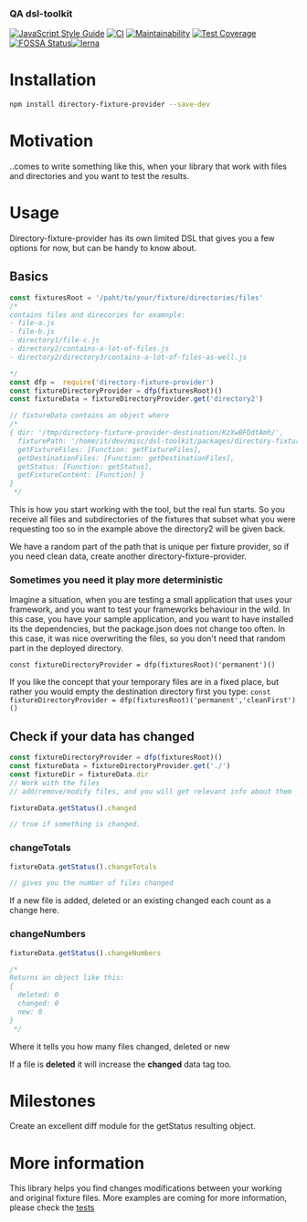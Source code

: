 <!--- destination qa rewrite begin -->
### QA dsl-toolkit
[![JavaScript Style Guide](https://img.shields.io/badge/code_style-standard-brightgreen.svg)](https://standardjs.com)
[![CI](https://github.com/dsl-toolkit/dsl-toolkit/actions/workflows/github-actions-demo.yml/badge.svg)](https://github.com/dsl-toolkit/dsl-toolkit/actions/workflows/github-actions-demo.yml)
[![Maintainability](https://api.codeclimate.com/v1/badges/a0e903d579b8ebebaf18/maintainability)](https://codeclimate.com/github/dsl-toolkit/dsl-toolkit/maintainability)
[![Test Coverage](https://api.codeclimate.com/v1/badges/a0e903d579b8ebebaf18/test_coverage)](https://codeclimate.com/github/dsl-toolkit/dsl-toolkit/test_coverage)
[![FOSSA Status](https://app.fossa.com/api/projects/git%2Bgithub.com%2Fdsl-toolkit%2Fdsl-toolkit.svg?type=shield)](https://app.fossa.com/projects/git%2Bgithub.com%2Fdsl-toolkit%2Fdsl-toolkit?ref=badge_shield)[![lerna](https://img.shields.io/badge/maintained%20with-lerna-cc00ff.svg)](https://lernajs.io/)
<!--- destination qa rewrite end -->

# Installation
```bash
npm install directory-fixture-provider --save-dev
```

# Motivation

..comes to write something like this, when your library that work with files and directories and you want to test the
results.

# Usage
Directory-fixture-provider has its own limited DSL that gives you a few options for now, but can be handy to know about.
## Basics

```javascript 1.6
const fixturesRoot = '/paht/to/your/fixture/directories/files'
/*
contains files and direcories for examnple:
- file-a.js
- file-b.js
- directory1/file-c.js
- directory2/contains-a-lot-of-files.js
- directory2/directory3/contains-a-lot-of-files-as-well.js

*/
const dfp =  require('directory-fixture-provider')
const fixtureDirectoryProvider = dfp(fixturesRoot)()
const fixtureData = fixtureDirectoryProvider.get('directory2')

// fixtureData contains an object where
/*
{ dir: '/tmp/directory-fixture-provider-destination/KzXwBFDdtAmh/',
  fixturePath: '/home/it/dev/misc/dsl-toolkit/packages/directory-fixture-provider/tests/directory-fixtures/',
  getFixtureFiles: [Function: getFixtureFiles],
  getDestinationFiles: [Function: getDestinationFiles],
  getStatus: [Function: getStatus],
  getFixtureContent: [Function] }
}
 */
```

This is how you start working with the tool, but the real fun starts.
So you receive all files and subdirectories of the fixtures that subset what
you were requesting too so in the example above the directory2 will be given back.

We have a random part of the path that is unique per fixture provider, so if you
need clean data, create another directory-fixture-provider.

### Sometimes you need it play more deterministic

Imagine a situation, when you are testing a small application that uses your
framework, and you want to test your frameworks behaviour in the wild.
In this case, you have your sample application, and you want to have installed
its the dependencies,
but the package.json does not change too often. In this case, it was nice
overwriting the files, so you don't need that random part in the deployed directory.

`const fixtureDirectoryProvider = dfp(fixturesRoot)('permanent')()`

If you like the concept that your temporary files are in a fixed place, but rather you
would empty the destination directory first you type:
`const fixtureDirectoryProvider = dfp(fixturesRoot)('permanent','cleanFirst')()`

## Check if your data has changed

```javascript 1.6
const fixtureDirectoryProvider = dfp(fixturesRoot)()
const fixtureData = fixtureDirectoryProvider.get('./')
const fixtureDir = fixtureData.dir
// Work with the files
// add/remove/modify files, and you will get relevant info about them

fixtureData.getStatus().changed

// true if something is changed.
```
### changeTotals
```javascript 1.6
fixtureData.getStatus().changeTotals

// gives you the number of files changed
```

If a new file is added, deleted or an existing changed each count as a change
here.

### changeNumbers
```javascript 1.6
fixtureData.getStatus().changeNumbers

/*
Returns an object like this:
{
  deleted: 0
  changed: 0
  new: 0
}
 */

```

Where it tells you how many files changed, deleted or new

If a file is **deleted** it will increase the **changed** data tag too.

# Milestones
Create an excellent diff module for the getStatus resulting object.

# More information
This library helps you find changes modifications between your working and original fixture files.
More examples are coming for more information, please check the [tests](./tests/tests/unit.js)

